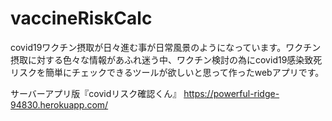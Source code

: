 # vaccineRiskCalc
covid19ワクチン摂取が日々進む事が日常風景のようになっています。ワクチン摂取に対する色々な情報があふれ迷う中、ワクチン検討の為にcovid19感染致死リスクを簡単にチェックできるツールが欲しいと思って作ったwebアプリです。

サーバーアプリ版『covidリスク確認くん』
https://powerful-ridge-94830.herokuapp.com/
